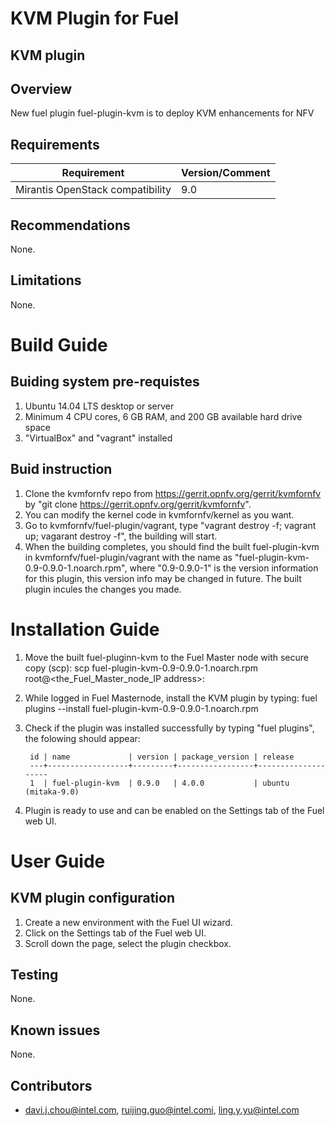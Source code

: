 KVM Plugin for Fuel
================================

KVM plugin
-----------------------

Overview
--------

New fuel plugin fuel-plugin-kvm is to deploy KVM enhancements for NFV

Requirements
------------

| Requirement                      | Version/Comment |
|----------------------------------|-----------------|
| Mirantis OpenStack compatibility | 9.0             |

Recommendations
---------------

None.

Limitations
-----------

None.

Build Guide
===========

Buiding system pre-requistes
----------------------------
1. Ubuntu 14.04 LTS desktop or server
2. Minimum 4 CPU cores, 6 GB RAM, and 200 GB available hard drive space
3. "VirtualBox" and "vagrant" installed

Buid instruction
----------------
1. Clone the kvmfornfv repo from https://gerrit.opnfv.org/gerrit/kvmfornfv by
   "git clone https://gerrit.opnfv.org/gerrit/kvmfornfv".
2. You can modify the kernel code in kvmfornfv/kernel as you want.
3. Go to kvmfornfv/fuel-plugin/vagrant, type "vagrant destroy -f; vagrant up;
   vagarant destroy -f", the building will start.
4. When the building completes, you should find the built fuel-plugin-kvm in
   kvmfornfv/fuel-plugin/vagrant with the name as "fuel-plugin-kvm-0.9-0.9.0-1.noarch.rpm",
   where "0.9-0.9.0-1" is the version information for this plugin, this version info
   may be changed in future. The built plugin incules the changes you made.

Installation Guide
==================
1. Move the built fuel-pluginn-kvm to the Fuel Master node with secure copy (scp):
      scp fuel-plugin-kvm-0.9-0.9.0-1.noarch.rpm root@<the_Fuel_Master_node_IP address>:
2. While logged in Fuel Masternode, install the KVM plugin by typing:
        fuel plugins --install fuel-plugin-kvm-0.9-0.9.0-1.noarch.rpm
3. Check if the plugin was installed successfully by typing "fuel plugins", the folowing
   should appear:

        id | name             | version | package_version | release
        ---+------------------+---------+-----------------+--------------------
        1  | fuel-plugin-kvm  | 0.9.0   | 4.0.0           | ubuntu (mitaka-9.0)
4. Plugin is ready to use and can be enabled on the Settings tab of the Fuel web UI.


User Guide
==========

KVM plugin configuration
---------------------------------------------
1. Create a new environment with the Fuel UI wizard.
2. Click on the Settings tab of the Fuel web UI.
3. Scroll down the page, select the plugin checkbox.


Testing
-------
None.

Known issues
------------
None.

Contributors
------------
* davi.j.chou@intel.com, ruijing.guo@intel.comi, ling.y.yu@intel.com
